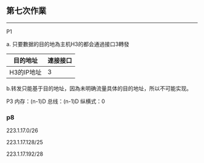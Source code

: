 ## 第七次作業

------

P1

a. 只要數据的目的地為主机H3的都会通過接口3轉發

| 目的地址   | 連接接口 |
| ---------- | -------- |
| H3的IP地址 | 3        |

b.转发只能基于目的地址，因為未明确流量具体的目的地址，所以不可能实现。

P3
内存：(n-1)D
总线：(n-1)D
纵横式：0

### p8

223.1.17.0/26

223.1.17.128/25

223.1.17.192/28

